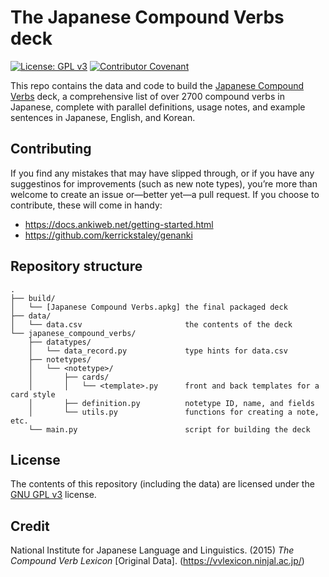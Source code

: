 # The Japanese Compound Verbs deck

[![License: GPL v3](https://img.shields.io/badge/License-GPLv3-blue.svg)](https://www.gnu.org/licenses/gpl-3.0)
[![Contributor Covenant](https://img.shields.io/badge/Contributor%20Covenant-2.1-4baaaa.svg)](CODE_OF_CONDUCT.md)

This repo contains the data and code to build the [Japanese Compound Verbs](https://ankiweb.net/shared/info/921752699) deck, a comprehensive list of over 2700 compound verbs in Japanese, complete with parallel definitions, usage notes, and example sentences in Japanese, English, and Korean.

## Contributing

If you find any mistakes that may have slipped through, or if you have any suggestinos for improvements (such as new note types), you’re more than welcome to create an issue or—better yet—a pull request. If you choose to contribute, these will come in handy:

- https://docs.ankiweb.net/getting-started.html
- https://github.com/kerrickstaley/genanki

## Repository structure

```
.
├── build/
│   └── [Japanese Compound Verbs.apkg] the final packaged deck
├── data/
│   └── data.csv                       the contents of the deck
└── japanese_compound_verbs/
    ├── datatypes/
    │   └── data_record.py             type hints for data.csv
    ├── notetypes/
    │   └── <notetype>/
    │       ├── cards/
    │       │   └── <template>.py      front and back templates for a card style
    │       ├── definition.py          notetype ID, name, and fields 
    │       └── utils.py               functions for creating a note, etc.
    └── main.py                        script for building the deck
```

## License

The contents of this repository (including the data) are licensed under the [GNU GPL v3](https://choosealicense.com/licenses/gpl-3.0/) license.

## Credit

National Institute for Japanese Language and Linguistics. (2015) *The Compound Verb Lexicon* [Original Data]. (https://vvlexicon.ninjal.ac.jp/)
